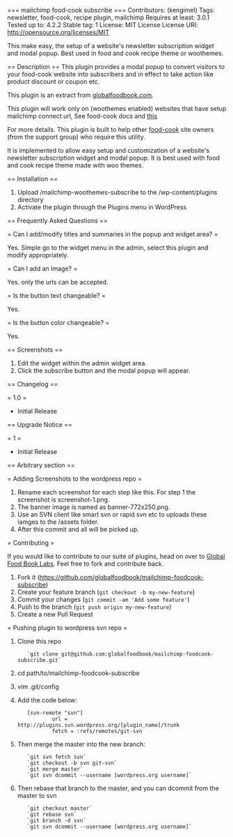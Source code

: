 === mailchimp food-cook subscribe ===
Contributors: (kengimel)
Tags: newsletter, food-cook, recipe plugin, mailchimp
Requires at least: 3.0.1
Tested up to: 4.2.2
Stable tag: 1
License: MIT License
License URI: http://opensource.org/licenses/MIT

This make easy, the setup of a website's newsletter subscription widget and modal popup. Best used in food and cook recipe theme or woothemes.

== Description ==
This plugin provides a modal popup to convert visitors to your food-cook website into subscribers and in effect to take action like product discount or coupon etc.

This plugin is an extract from [globalfoodbook.com](http://globalfoodbook.com).

This plugin will work only on (woothemes enabled) websites that have setup mailchimp connect url, See food-cook docs and [this](http://kb.mailchimp.com/lists/managing-subscribers/find-your-list-id)

For more details. This plugin is built to help other [food-cook](http://themeforest.net/item/food-cook-multipurpose-food-recipe-wp-theme/4915630) site owners (from the support group) who require this utility.

It is implemented to allow easy setup and customization of a website's newsletter subscription widget and modal popup. It is best used with food and cook recipe theme made with woo themes.


== Installation ==

1. Upload /mailchimp-woothemes-subscribe to the /wp-content/plugins directory
2. Activate the plugin through the Plugins menu in WordPress

== Frequently Asked Questions ==

= Can I add/modify titles and summaries in the popup and widget area? =

Yes. Simple go to the widget menu in the admin, select this plugin and modify appropriately.

= Can I add an Image? =

Yes. only the urls can be accepted.

= Is the button text changeable? =

 Yes.

= Is the button color changeable? =

 Yes.

== Screenshots ==

1. Edit the widget within the admin widget area.
2. Click the subscribe button and the modal popup will appear.

== Changelog ==

= 1.0 =
* Initial Release

== Upgrade Notice ==

= 1 =
* Initial Release

== Arbitrary section ==

= Adding Screenshots to the wordpress repo =

1. Rename each screenshot for each step like this. For step 1 the screenshot is screenshot-1.png.
2. The banner image is named as banner-772x250.png.
3. Use an SVN client like smart svn or rapid svn etc to uploads these iamges to the /assets folder.
4. After this commit and all will be picked up.

= Contributing =

If you would like to contribute to our suite of plugins, head on over to [Global Food Book Labs](https://github.com/globalfoodbook). Feel free to fork and contribute back.

1. Fork it (https://github.com/globalfoodbook/mailchimp-foodcook-subscribe)
2. Create your feature branch (`git checkout -b my-new-feature`)
3. Commit your changes (`git commit -am 'Add some feature'`)
4. Push to the branch (`git push origin my-new-feature`)
5. Create a new Pull Request

= Pushing plugin to wordpress svn repo =

1. Clone this repo

          `git clone git@github.com:globalfoodbook/mailchimp-foodcook-subscribe.git`

2. cd path/to/mailchimp-foodcook-subscribe
3. vim .git/config
4. Add the code below:

          [svn-remote "svn"]
                  url = http://plugins.svn.wordpress.org/[plugin_name]/trunk
                  fetch = :refs/remotes/git-svn

5. Then merge the master into the new branch:

          `git svn fetch svn`
          `git checkout -b svn git-svn`
          `git merge master`
          `git svn dcommit --username [wordpress.org username]`

6. Then rebase that branch to the master, and you can dcommit from the master to svn

          `git checkout master`
          `git rebase svn`
          `git branch -d svn`
          `git svn dcommit --username [wordpress.org username]`
